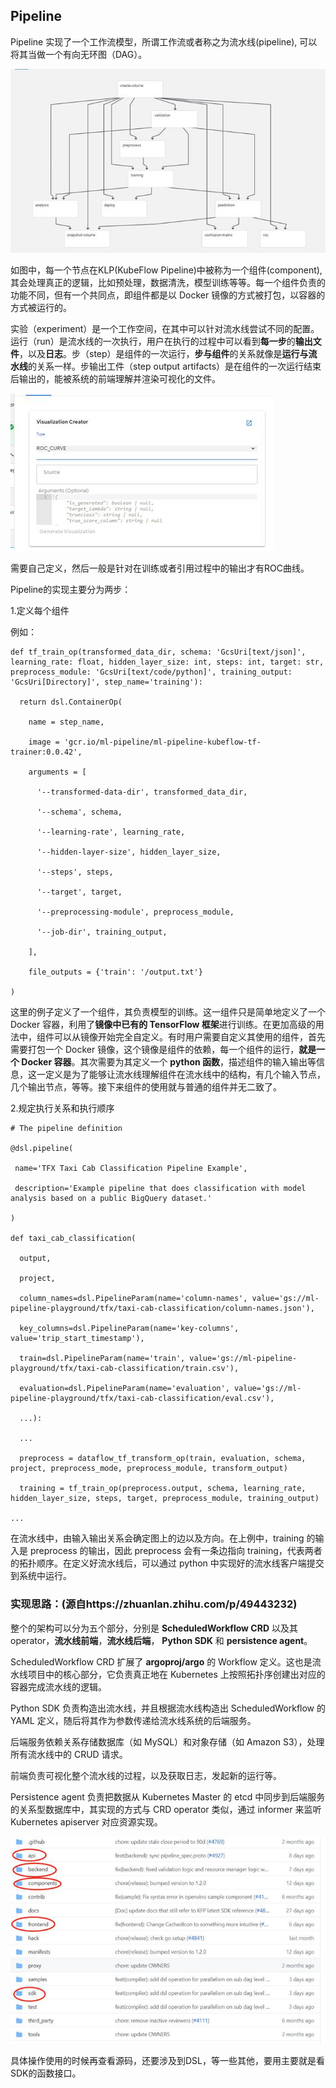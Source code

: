 ## Pipeline

Pipeline 实现了一个工作流模型，所谓工作流或者称之为流水线(pipeline), 可以将其当做一个有向无环图（DAG）。

![img](https://github.com/JesseStutler/technical-support/blob/master/assets/KF/pipeline1.jpg?raw=true)

如图中，每一个节点在KLP(KubeFlow Pipeline)中被称为一个组件(component), 其会处理真正的逻辑，比如预处理，数据清洗，模型训练等等。每一个组件负责的功能不同，但有一个共同点，即组件都是以 Docker 镜像的方式被打包，以容器的方式被运行的。

实验（experiment）是一个工作空间，在其中可以针对流水线尝试不同的配置。运行（run）是流水线的一次执行，用户在执行的过程中可以看到**每一步**的**输出文件**，以及**日志**。步（step）是组件的一次运行，**步与组件**的关系就像是**运行与流水线**的关系一样。步输出工件（step output artifacts）是在组件的一次运行结束后输出的，能被系统的前端理解并渲染可视化的文件。

![img](https://github.com/JesseStutler/technical-support/blob/master/assets/KF/pipeline2.jpg?raw=true)

需要自己定义，然后一般是针对在训练或者引用过程中的输出才有ROC曲线。

Pipeline的实现主要分为两步：

1.定义每个组件

例如：

```
def tf_train_op(transformed_data_dir, schema: 'GcsUri[text/json]', learning_rate: float, hidden_layer_size: int, steps: int, target: str, preprocess_module: 'GcsUri[text/code/python]', training_output: 'GcsUri[Directory]', step_name='training'):

  return dsl.ContainerOp(

​    name = step_name,

​    image = 'gcr.io/ml-pipeline/ml-pipeline-kubeflow-tf-trainer:0.0.42',

​    arguments = [

​      '--transformed-data-dir', transformed_data_dir,

​      '--schema', schema,

​      '--learning-rate', learning_rate,

​      '--hidden-layer-size', hidden_layer_size,

​      '--steps', steps,

​      '--target', target,

​      '--preprocessing-module', preprocess_module,

​      '--job-dir', training_output,

​    ],

​    file_outputs = {'train': '/output.txt'}

)
```

这里的例子定义了一个组件，其负责模型的训练。这一组件只是简单地定义了一个 Docker 容器，利用了**镜像中已有的 TensorFlow 框架**进行训练。在更加高级的用法中，组件可以从镜像开始完全自定义。有时用户需要自定义其使用的组件，首先需要打包一个 Docker 镜像，这个镜像是组件的依赖，每一个组件的运行，**就是一个 Docker 容器**。其次需要为其定义一个 **python 函数**，描述组件的输入输出等信息，这一定义是为了能够让流水线理解组件在流水线中的结构，有几个输入节点，几个输出节点，等等。接下来组件的使用就与普通的组件并无二致了。

2.规定执行关系和执行顺序

```
# The pipeline definition

@dsl.pipeline(

 name='TFX Taxi Cab Classification Pipeline Example',

 description='Example pipeline that does classification with model analysis based on a public BigQuery dataset.'

)

def taxi_cab_classification(

  output,

  project,

  column_names=dsl.PipelineParam(name='column-names', value='gs://ml-pipeline-playground/tfx/taxi-cab-classification/column-names.json'),

  key_columns=dsl.PipelineParam(name='key-columns', value='trip_start_timestamp'),

  train=dsl.PipelineParam(name='train', value='gs://ml-pipeline-playground/tfx/taxi-cab-classification/train.csv'),

  evaluation=dsl.PipelineParam(name='evaluation', value='gs://ml-pipeline-playground/tfx/taxi-cab-classification/eval.csv'),

  ...):

  ...

  preprocess = dataflow_tf_transform_op(train, evaluation, schema, project, preprocess_mode, preprocess_module, transform_output)

  training = tf_train_op(preprocess.output, schema, learning_rate, hidden_layer_size, steps, target, preprocess_module, training_output)

...
```

在流水线中，由输入输出关系会确定图上的边以及方向。在上例中，training 的输入是 preprocess 的输出，因此 preprocess 会有一条边指向 training，代表两者的拓扑顺序。在定义好流水线后，可以通过 python 中实现好的流水线客户端提交到系统中运行。

 

### 实现思路：(源自https://zhuanlan.zhihu.com/p/49443232)

整个的架构可以分为五个部分，分别是 **ScheduledWorkflow CRD** 以及其 operator，**流水线前端**，**流水线后端**， **Python SDK** 和 **persistence agent**。

 

ScheduledWorkflow CRD 扩展了 **argoproj/argo** 的 Workflow 定义。这也是流水线项目中的核心部分，它负责真正地在 Kubernetes 上按照拓扑序创建出对应的容器完成流水线的逻辑。

 

Python SDK 负责构造出流水线，并且根据流水线构造出 ScheduledWorkflow 的 YAML 定义，随后将其作为参数传递给流水线系统的后端服务。

 

后端服务依赖关系存储数据库（如 MySQL）和对象存储（如 Amazon S3），处理所有流水线中的 CRUD 请求。

 

前端负责可视化整个流水线的过程，以及获取日志，发起新的运行等。

 

Persistence agent 负责把数据从 Kubernetes Master 的 etcd 中同步到后端服务的关系型数据库中，其实现的方式与 CRD operator 类似，通过 informer 来监听 Kubernetes apiserver 对应资源实现。

![img](https://github.com/JesseStutler/technical-support/blob/master/assets/KF/pipeline3.jpg?raw=true)

具体操作使用的时候再查看源码，还要涉及到DSL，等一些其他，要用主要就是看SDK的函数接口。